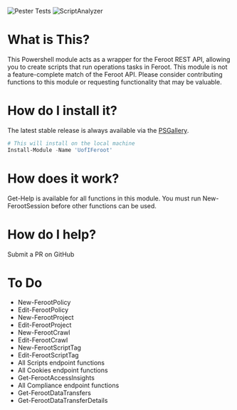 ![Pester Tests](https://github.com/techservicesillinois/SecOps-Powershell-Feroot/workflows/Pester%20Tests/badge.svg)
![ScriptAnalyzer](https://github.com/techservicesillinois/SecOps-Powershell-Feroot/workflows/ScriptAnalyzer/badge.svg)

# What is This?

This Powershell module acts as a wrapper for the Feroot REST API, allowing you to create scripts that run operations tasks in Feroot.
This module is not a feature-complete match of the Feroot API. Please consider contributing functions to this module or requesting functionality that may be valuable.

# How do I install it?

The latest stable release is always available via the [PSGallery](https://www.powershellgallery.com/packages/UofIFeroot).
```powershell
# This will install on the local machine
Install-Module -Name 'UofIFeroot'
```

# How does it work?

Get-Help is available for all functions in this module.
You must run New-FerootSession before other functions can be used.

# How do I help?

Submit a PR on GitHub

# To Do

- New-FerootPolicy
- Edit-FerootPolicy
- New-FerootProject
- Edit-FerootProject
- New-FerootCrawl
- Edit-FerootCrawl
- New-FerootScriptTag
- Edit-FerootScriptTag
- All Scripts endpoint functions
- All Cookies endpoint functions
- Get-FerootAccessInsights
- All Compliance endpoint functions
- Get-FerootDataTransfers
- Get-FerootDataTransferDetails


